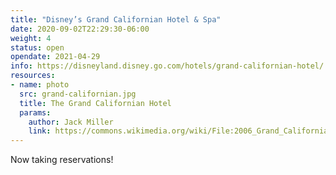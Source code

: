 ```yaml
---
title: "Disney’s Grand Californian Hotel & Spa"
date: 2020-09-02T22:29:30-06:00
weight: 4
status: open
opendate: 2021-04-29
info: https://disneyland.disney.go.com/hotels/grand-californian-hotel/
resources:
- name: photo
  src: grand-californian.jpg
  title: The Grand Californian Hotel
  params:
    author: Jack Miller
    link: https://commons.wikimedia.org/wiki/File:2006_Grand_Californian.jpg
---
```


Now taking reservations!
